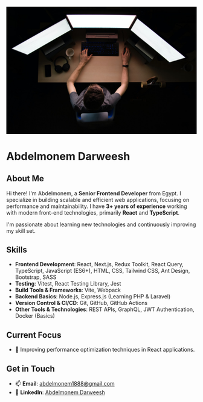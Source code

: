 ![Banner](https://github.com/abdelmonem88/abdelmonem88/blob/main/max-duzij-qAjJk-un3BI-unsplash.jpg)

# Abdelmonem Darweesh

## About Me

Hi there! I'm Abdelmonem, a **Senior Frontend Developer** from Egypt. I specialize in building scalable and efficient web applications, focusing on performance and maintainability. I have **3+ years of experience** working with modern front-end technologies, primarily **React** and **TypeScript**.

I'm passionate about learning new technologies and continuously improving my skill set.

## Skills

- **Frontend Development**: React, Next.js, Redux Toolkit, React Query, TypeScript, JavaScript (ES6+), HTML, CSS, Tailwind CSS, Ant Design, Bootstrap, SASS
- **Testing**: Vitest, React Testing Library, Jest
- **Build Tools & Frameworks**: Vite, Webpack
- **Backend Basics**: Node.js, Express.js (Learning PHP & Laravel)
- **Version Control & CI/CD**: Git, GitHub, GitHub Actions
- **Other Tools & Technologies**: REST APIs, GraphQL, JWT Authentication, Docker (Basics)

## Current Focus

- 📌 Improving performance optimization techniques in React applications.

## Get in Touch

- 📫 **Email**: abdelmonem1888@gmail.com
- 💼 **LinkedIn**: [Abdelmonem Darweesh](https://www.linkedin.com/in/abdelmonem-darweesh-92a89010a/)

